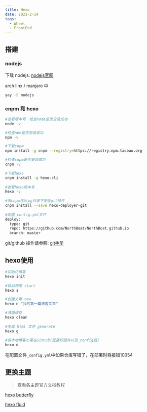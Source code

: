 ```yaml
---
title: Hexo
date: 2021-2-14
tags:
  - Wheel
  - FrontEnd
---
```


## 搭建

### nodejs

下载 nodejs: [nodejs官网](https://nodejs.org/en/)

arch linx / manjaro 中

~~~bash
yay -S nodejs
~~~

### cnpm 和 hexo

~~~bash
#查看版本号：检查node是否安装成功
node -v

#检查npm是否安装成功
npm -v

#下载cnpm
npm install -g cnpm --registry=https://registry.npm.taobao.org

#检查cnpm是否安装成功
cnpm -v

#下载hexo
cnpm install -g hexo-cli
 
#查看hexo版本号
hexo -v   
   
#用cnpm在blog目录下安装git插件
cnpm install --save hexo-deployer-git
      
#配置_config.yml文件
deploy:
  type: git
  repo: https://github.com/NorthBoat/NorthBoat.github.io
  branch: master
~~~

git/github 操作请参照: [git手册](https://northboat-docs.netlify.app/dev/ops/tool/git.html)

## hexo使用

~~~bash
#初始化博客
hexo init
    
#启动预览 start
hexo s

#创建文章 new
hexo n "我的第一篇博客文章"

#清理缓存
hexo clean
   
#生成 html 文件 generate
hexo g
    
#将本地博客布署在GitHub(配置好插件以及_config后)
hexo d
~~~

在配置文件`_config.yml`中如果仓库写错了，在部署时将报错10054

## 更换主题

> 查看各主题官方文档教程

[hexo butterfly](https://butterfly.js.org/)

[hexo fluid](https://fluid-dev.github.io/hexo-fluid-docs/start/)
